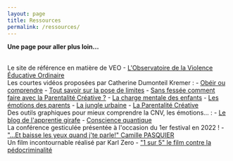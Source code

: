 ```yaml
---
layout: page
title: Ressources
permalink: /ressources/
---
```

**Une page pour aller plus loin...**

<br>
Le site de référence en matière de VEO
- <a href="https://www.oveo.org/">L'Observatoire de la Violence Éducative Ordinaire</a>

<br>
Les courtes vidéos proposées par Catherine Dumonteil Kremer :
- <a href="https://www.youtube.com/watch?v=cHsr3w6nX9w&feature=youtu.be">Obéir ou comprendre</a> 
- <a href="https://vimeo.com/270265863">Tout savoir sur la pose de limites</a>
- <a href="https://vimeo.com/412321694">Sans fessée comment faire avec la Parentalité Créative ?</a> 
- <a href="https://vimeo.com/254280785">La charge mentale des enfants</a> 
- <a href="https://vimeo.com/470542051">Les émotions des parents</a> 
- <a href="https://vimeo.com/455522926">La jungle urbaine</a>
- <a href="https://parentalitecreative.com">La Parentalité Créative </a>

<br>
Des outils graphiques pour mieux comprendre la CNV, les émotions... :
- <a href="https://apprentie-girafe.com">Le blog de l'apprentie girafe</a>
- <a href="https://art-mella.com/site">Conscience quantique</a> 

<br>
La conférence gesticulée présentée à l'occasion du 1er festival en 2022 !
- <a href="https://youtu.be/m02aMaQOI5A?feature=shared">"...Et baisse les yeux quand j'te parle!" Camille PASQUIER </a>

<br>
Un film incontournable réalisé par Karl Zero
- <a href="https://www.youtube.com/watch?v=m2BcLFbu5IA&t=2420s">"1 sur 5" le film contre la pédocriminalité</a> 



